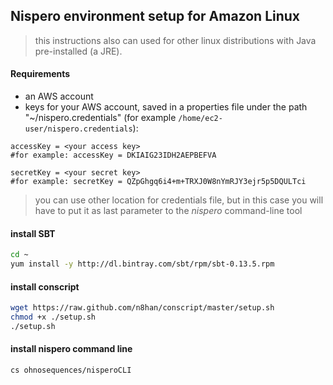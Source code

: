 ## Nispero environment setup for Amazon Linux

> this instructions also can used for other linux distributions with Java pre-installed (a JRE).

#### Requirements

* an AWS account
* keys for your AWS account, saved in a properties file under the path "~/nispero.credentials" (for example `/home/ec2-user/nispero.credentials`):

```
accessKey = <your access key>
#for example: accessKey = DKIAIG23IDH2AEPBEFVA

secretKey = <your secret key>
#for example: secretKey = QZpGhgq6i4+m+TRXJ0W8nYmRJY3ejr5p5DQULTci
```

> you can use other location for credentials file, but in this case you will have to put it as last parameter to  the *nispero* command-line tool

#### install SBT

```bash
cd ~
yum install -y http://dl.bintray.com/sbt/rpm/sbt-0.13.5.rpm
```

#### install conscript

```bash
wget https://raw.github.com/n8han/conscript/master/setup.sh
chmod +x ./setup.sh
./setup.sh
```

#### install nispero command line

```
cs ohnosequences/nisperoCLI
```

